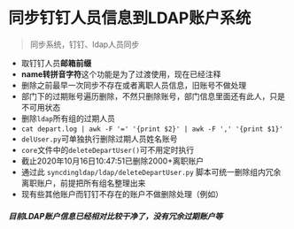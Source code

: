 # 同步钉钉人员信息到LDAP账户系统



> 同步系统，钉钉、ldap人员同步





* 取钉钉人员**邮箱前缀**
* **name转拼音字符**这个功能是为了过渡使用，现在已经注释
* 删除之前最早一次同步不存在或者离职人员信息，旧账号不做处理
* 部门下的过期账号遍历删除，不然只删除账号，部门信息里面还有此人，只是不可用状态
* 删除`ldap`所有组的过期人员
* `cat depart.log | awk -F '=' '{print $2}' | awk -F ',' '{print $1}'`
* `delUser.py`可单独执行删除过期人员姓名账号
* `core`文件中的`deleteDepartUser()`可不用定时执行
* 截止2020年10月16日10:47:51已删除2000+离职账户
* 通过此 `syncdingldap/ldap/deleteDepartUser.py` 脚本可统一删除组内冗余离职账户，前提把所有组名整理出来
* 现有些其他账户而钉钉不存在的账户不做删除处理（例如）

##### 目前LDAP账户信息已经相对比较干净了，没有冗余过期账户等



